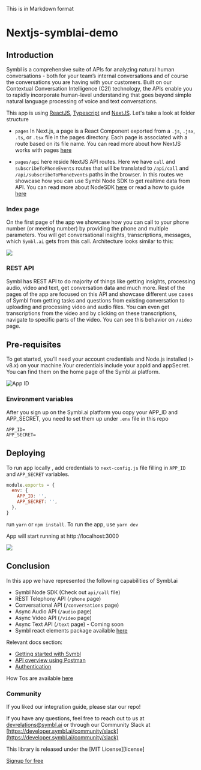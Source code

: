 This is in Markdown format

# Nextjs-symblai-demo

##  Introduction 
Symbl is a comprehensive suite of APIs for analyzing natural human conversations - both for your team’s internal conversations and of course the conversations you are having with your customers. Built on our Contextual Conversation Intelligence (C2I) technology, the APIs enable you to rapidly incorporate human-level understanding that goes beyond simple natural language processing of voice and text conversations.

This app is using [ReactJS](https://reactjs.org/), [Typescript](https://www.typescriptlang.org/) and [NextJS](https://nextjs.org/). Let's take a look at folder structure

- `pages` In Next.js, a page is a React Component exported from a `.js`, `.jsx`, `.ts`, or `.tsx` file in the pages directory. Each page is associated with a route based on its file name. You can read more about how NextJS works with pages [here](https://nextjs.org/docs/basic-features/pages)

- `pages/api` here reside NextJS API routes. Here we have `call` and `subscribeToPhoneEvents` routes that will be translated to `/api/call` and `/api/subscribeToPhoneEvents` paths in the browser. In this routes we showcase how you can use Symbl Node SDK to get realtime data from API. You can read more about NodeSDK [here](https://docs.symbl.ai/#symbl-sdk-node-js) or read a how to guide [here](https://docs.symbl.ai/#get-live-transcription-phone-call-node-js-telephony)

### Index page

On the first page of the app we showcase how you can call to your phone number (or meeting number) by providing the phone and multiple parameters. You will get conversational insights, transcriptions, messages, which `Symbl.ai` gets from this call. Architecture looks similar to this:

![](https://docs.symbl.ai/images/tutorial_phone_integration-f54ba415.png)

### REST API

Symbl has REST API to do majority of things like getting insights, processing audio, video and text, get conversation data and much more. Rest of the pages of the app are focused on this API and showcase different use cases of Symbl from getting tasks and questions from existing conversation to uploading and processing video and audio files. You can even get transcriptions from the video and by clicking on these transcriptions, navigate to specific parts of the video. You can see this behavior on `/video` page.


## Pre-requisites
To get started, you’ll need your account credentials and Node.js installed (> v8.x) on your machine.Your credentials include your appId and appSecret. You can find them on the home page of the Symbl.ai platform.

![App ID](https://docs.symbl.ai/images/credentials-faf6f434.png)


### Environment variables
After you sign up on the Symbl.ai platform you copy your APP_ID and APP_SECRET, you need to set them up under `.env` file in this repo

```
APP_ID=
APP_SECRET=
```

    
## Deploying

To run app locally , add credentials to `next-config.js` file filling in `APP_ID` and `APP_SECRET` variables.

```javascript
module.exports = {
  env: {
    APP_ID: '',
    APP_SECRET: '',
  },
}
```

run `yarn` or `npm install`. To run the app, use `yarn dev`

App will start running at http://localhost:3000

![](https://symbltestdata.s3.us-east-2.amazonaws.com/NeerajTest/Nextjs-Symbl-demo+Images/Nextjsphonecall.png)


## Conclusion

In this app we have  represented the following capabilities of Symbl.ai

- Symbl Node SDK (Check out `api/call` file)
- REST Telephony API (`/phone` page)
- Conversational API (`/conversations` page)
- Async Audio API (`/audio` page)
- Async Video API (`/video` page)
- Async Text API (`/text` page) - Coming soon
- Symbl react elements package available [here](https://www.npmjs.com/package/@symblai/react-elements)

Relevant docs section:

- [Getting started with Symbl](https://docs.symbl.ai/#getting-started)
- [API overview using Postman](https://docs.symbl.ai/#postman)
- [Authentication](https://docs.symbl.ai/#authentication)

How Tos are available [here](https://docs.symbl.ai/#how-tos)


### Community

If you liked our integration guide, please star our repo!

If you have any questions, feel free to reach out to us at devrelations@symbl.ai or through our Community Slack at [https://developer.symbl.ai/community/slack](https://developer.symbl.ai/community/slack)

This library is released under the [MIT License][license]

[Signup for free](https://platform.symbl.ai)




